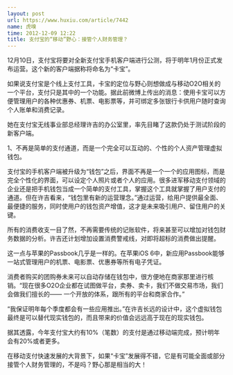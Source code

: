 ```yaml
---
layout: post
url: https://www.huxiu.com/article/7442
name: 虎嗅
time: 2012-12-09 12:22
title: 支付宝的“移动”野心：接管个人财务管理？
---
```

12月10日，支付宝将要对全新支付宝手机客户端进行公测，将于明年1月份正式发布运营。这个新的客户端据称将命名为“卡宝”。

如果说支付宝是个线上支付工具，卡宝的定位与野心则想做成与移动O2O相关的一个平台，支付只是其中的一个功能。据此前微博上传出的消息：使用卡宝可以方便管理用户的各种优惠券、机票、电影票等，并可绑定多张银行卡供用户随时查询个人账单和消费记录。

她在支付宝无线事业部总经理许吉的办公室里，率先目睹了这款仍处于测试阶段的新客户端。

1、不再是简单的支付通道，而是一个完全可以互动的、个性的个人资产管理虚拟钱包。

支付宝的手机客户端被升级为“钱包”之后，界面不再是一个一个的应用图标，而是完全个性化的界面，可以设定个人照片或者个人的应用。很多进军移动支付领域的企业还是把手机钱包当成一个简单的支付工具，掌握这个工具就掌握了用户支付的通道。但在许吉看来，“钱包里有新的运营理念。”通过运营，给用户提供最全面、最便捷的服务，同时使用户的钱包资产增值，这才是未来吸引用户、留住用户的关键。

所有的消费收支一目了然，不再需要传统的记账软件，将来甚至可以增加对钱包财务数据的分析。许吉还计划增加设置消费警戒线，对即将超标的消费做出提醒。

这一点与苹果的Passbook几乎是一样的。在苹果iOS 6中，新应用Passbook能够一站式管理用户的机票、电影票、优惠券等所有电子凭证。

消费者购买的团购券未来可以自动存储在钱包中，很方便地在商家那里进行核销。“现在很多O2O企业都在试图做平台，卖券、卖卡，我们不做交易市场，我们会做我们擅长的—— 一个开放的体系，跟所有的平台和商家合作。”

“我保证明年每个季度都会有一些应用推出。”在许吉长远的设计中，这个虚拟钱包最终是可以替代现实钱包的，而且带来的价值会远远高于现在的现实钱包。

据其透露，今年支付宝大约有10%（笔数）的支付是通过移动端完成，预计明年会有20%或者更多。

在移动支付快速发展的大背景下，如果“卡宝”发展得不错，它是有可能全面或部分接管个人财务管理的，不是吗？野心那是相当的大！

